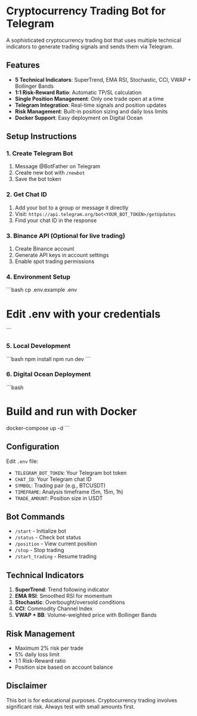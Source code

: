 # Cryptocurrency Trading Bot for Telegram

A sophisticated cryptocurrency trading bot that uses multiple technical indicators to generate trading signals and sends them via Telegram.

## Features

- **5 Technical Indicators**: SuperTrend, EMA RSI, Stochastic, CCI, VWAP + Bollinger Bands
- **1:1 Risk-Reward Ratio**: Automatic TP/SL calculation
- **Single Position Management**: Only one trade open at a time
- **Telegram Integration**: Real-time signals and position updates
- **Risk Management**: Built-in position sizing and daily loss limits
- **Docker Support**: Easy deployment on Digital Ocean

## Setup Instructions

### 1. Create Telegram Bot
1. Message @BotFather on Telegram
2. Create new bot with `/newbot`
3. Save the bot token

### 2. Get Chat ID
1. Add your bot to a group or message it directly
2. Visit: `https://api.telegram.org/bot<YOUR_BOT_TOKEN>/getUpdates`
3. Find your chat ID in the response

### 3. Binance API (Optional for live trading)
1. Create Binance account
2. Generate API keys in account settings
3. Enable spot trading permissions

### 4. Environment Setup
\`\`\`bash
cp .env.example .env
# Edit .env with your credentials
\`\`\`

### 5. Local Development
\`\`\`bash
npm install
npm run dev
\`\`\`

### 6. Digital Ocean Deployment
\`\`\`bash
# Build and run with Docker
docker-compose up -d
\`\`\`

## Configuration

Edit `.env` file:
- `TELEGRAM_BOT_TOKEN`: Your Telegram bot token
- `CHAT_ID`: Your Telegram chat ID
- `SYMBOL`: Trading pair (e.g., BTCUSDT)
- `TIMEFRAME`: Analysis timeframe (5m, 15m, 1h)
- `TRADE_AMOUNT`: Position size in USDT

## Bot Commands

- `/start` - Initialize bot
- `/status` - Check bot status
- `/position` - View current position
- `/stop` - Stop trading
- `/start_trading` - Resume trading

## Technical Indicators

1. **SuperTrend**: Trend following indicator
2. **EMA RSI**: Smoothed RSI for momentum
3. **Stochastic**: Overbought/oversold conditions
4. **CCI**: Commodity Channel Index
5. **VWAP + BB**: Volume-weighted price with Bollinger Bands

## Risk Management

- Maximum 2% risk per trade
- 5% daily loss limit
- 1:1 Risk-Reward ratio
- Position size based on account balance

## Disclaimer

This bot is for educational purposes. Cryptocurrency trading involves significant risk. Always test with small amounts first.
